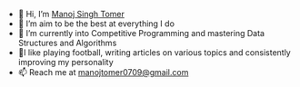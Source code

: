 - 👋 Hi, I’m [Manoj Singh Tomer](https://www.linkedin.com/in/manojtomer0709/)
- 👀 I’m aim to be the best at everything I do
- 🌱 I’m currently into Competitive Programming and mastering Data Structures and Algorithms
- 📌I like playing football, writing articles on various topics and consistently improving my personality
- 📫 Reach me at manojtomer0709@gmail.com

<!---
manojtomer0709/manojtomer0709 is a ✨ special ✨ repository because its `README.md` (this file) appears on your GitHub profile.
You can click the Preview link to take a look at your changes.
--->
